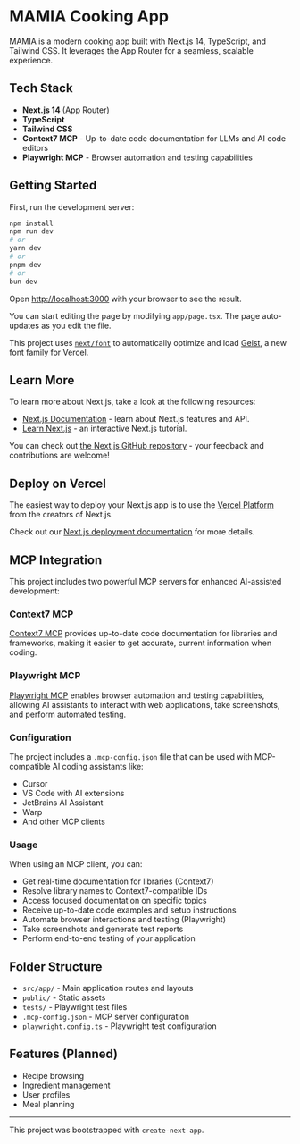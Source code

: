 # MAMIA Cooking App

MAMIA is a modern cooking app built with Next.js 14, TypeScript, and Tailwind CSS. It leverages the App Router for a seamless, scalable experience.

## Tech Stack
- **Next.js 14** (App Router)
- **TypeScript**
- **Tailwind CSS**
- **Context7 MCP** - Up-to-date code documentation for LLMs and AI code editors
- **Playwright MCP** - Browser automation and testing capabilities

## Getting Started

First, run the development server:

```bash
npm install
npm run dev
# or
yarn dev
# or
pnpm dev
# or
bun dev
```

Open [http://localhost:3000](http://localhost:3000) with your browser to see the result.

You can start editing the page by modifying `app/page.tsx`. The page auto-updates as you edit the file.

This project uses [`next/font`](https://nextjs.org/docs/app/building-your-application/optimizing/fonts) to automatically optimize and load [Geist](https://vercel.com/font), a new font family for Vercel.

## Learn More

To learn more about Next.js, take a look at the following resources:

- [Next.js Documentation](https://nextjs.org/docs) - learn about Next.js features and API.
- [Learn Next.js](https://nextjs.org/learn) - an interactive Next.js tutorial.

You can check out [the Next.js GitHub repository](https://github.com/vercel/next.js) - your feedback and contributions are welcome!

## Deploy on Vercel

The easiest way to deploy your Next.js app is to use the [Vercel Platform](https://vercel.com/new?utm_medium=default-template&filter=next.js&utm_source=create-next-app&utm_campaign=create-next-app-readme) from the creators of Next.js.

Check out our [Next.js deployment documentation](https://nextjs.org/docs/app/building-your-application/deploying) for more details.

## MCP Integration

This project includes two powerful MCP servers for enhanced AI-assisted development:

### Context7 MCP
[Context7 MCP](https://github.com/upstash/context7) provides up-to-date code documentation for libraries and frameworks, making it easier to get accurate, current information when coding.

### Playwright MCP
[Playwright MCP](https://github.com/microsoft/playwright-mcp) enables browser automation and testing capabilities, allowing AI assistants to interact with web applications, take screenshots, and perform automated testing.

### Configuration
The project includes a `.mcp-config.json` file that can be used with MCP-compatible AI coding assistants like:
- Cursor
- VS Code with AI extensions
- JetBrains AI Assistant
- Warp
- And other MCP clients

### Usage
When using an MCP client, you can:
- Get real-time documentation for libraries (Context7)
- Resolve library names to Context7-compatible IDs
- Access focused documentation on specific topics
- Receive up-to-date code examples and setup instructions
- Automate browser interactions and testing (Playwright)
- Take screenshots and generate test reports
- Perform end-to-end testing of your application

## Folder Structure
- `src/app/` - Main application routes and layouts
- `public/` - Static assets
- `tests/` - Playwright test files
- `.mcp-config.json` - MCP server configuration
- `playwright.config.ts` - Playwright test configuration

## Features (Planned)
- Recipe browsing
- Ingredient management
- User profiles
- Meal planning

---

This project was bootstrapped with `create-next-app`.

